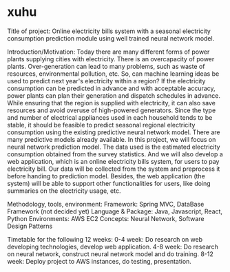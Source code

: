 # xuhu
Title of project: Online electricity bills system with a seasonal electricity consumption prediction module using well trained neural network model.

Introduction/Motivation: Today there are many different forms of power plants supplying cities with electricity. There is an overcapacity of power plants. Over-generation can lead to many problems, such as waste of resources, environmental pollution, etc. So, can machine learning ideas be used to predict next year's electricity within a region? If the electricity consumption can be predicted in advance and with acceptable accuracy, power plants can plan their generation and dispatch schedules in advance. While ensuring that the region is supplied with electricity, it can also save resources and avoid overuse of high-powered generators.
Since the type and number of electrical appliances used in each household tends to be stable, it should be feasible to predict seasonal regional electricity consumption using the existing predictive neural network model. There are many predictive models already available. In this project, we will focus on neural network prediction model. The data used is the estimated electricity consumption obtained from the survey statistics. And we will also develop a web application, which is an online electricity bills system, for users to pay electricity bill. Our data will be collected from the system and preprocess it before handing to prediction model. Besides, the web application (the system) will be able to support other functionalities for users, like doing summaries on the electricity usage, etc.

Methodology, tools, environment:
Framework: Spring MVC, DataBase Framework (not decided yet)
Language & Package: Java, Javascript, React, Python
Environments: AWS EC2
Concepts: Neural Network, Software Design Patterns


Timetable for the following 12 weeks:
0-4 week: Do research on web developing technologies, develop web application.
4-8 week: Do research on neural network, construct neural network model and do training.
8-12 week: Deploy project to AWS instances, do testing, presentation.
